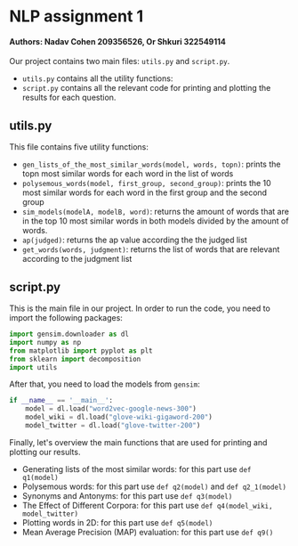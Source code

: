 
# NLP assignment 1

#### Authors: Nadav Cohen 209356526, Or Shkuri 322549114

Our project contains two main files: `utils.py` and `script.py`.

- `utils.py` contains all the utility functions:
- `script.py` contains all the relevant code for printing and plotting the results for each question.

## utils.py
This file contains five utility functions:
- `gen_lists_of_the_most_similar_words(model, words, topn)`: prints the topn most similar words for each word in the list of words
- `polysemous_words(model, first_group, second_group)`: prints the 10 most similar words for each word in the first group and the second group
- `sim_models(modelA, modelB, word)`: returns the amount of words that are in the top 10 most similar words in both models divided by the amount of words.
- `ap(judged)`: returns the ap value according the the judged list
- `get_words(words, judgment)`: returns the list of words that are relevant according to the judgment list

## script.py
This is the main file in our project.
In order to run the code, you need to import the following packages:
```python
import gensim.downloader as dl
import numpy as np
from matplotlib import pyplot as plt
from sklearn import decomposition
import utils
```

After that, you need to load the models from `gensim`:
```python
if __name__ == '__main__':
    model = dl.load("word2vec-google-news-300")
    model_wiki = dl.load("glove-wiki-gigaword-200")
    model_twitter = dl.load("glove-twitter-200")
```

Finally, let's overview the main functions that are used for printing and plotting our results.
- Generating lists of the most similar words: for this part use `def q1(model)`
- Polysemous words: for this part use `def q2(model)` and `def q2_1(model)`
- Synonyms and Antonyms: for this part use `def q3(model)`
- The Effect of Different Corpora: for this part use `def q4(model_wiki, model_twitter)`
- Plotting words in 2D: for this part use `def q5(model)`
- Mean Average Precision (MAP) evaluation: for this part use `def q9()`